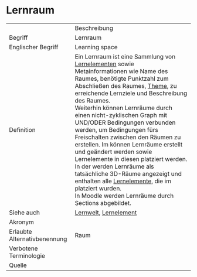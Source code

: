 # Lernraum

<link-summary rel="summary"/>
<card-summary rel="summary"/>
<web-summary rel="summary"/>


<table>
    <tr>
        <td></td>
        <td>Beschreibung</td>
    </tr>
    <tr>
        <td>Begriff</td>
        <td>Lernraum</td>
    </tr>
    <tr>
        <td>Englischer Begriff</td>
        <td>Learning space</td>
    </tr>
    <tr>
        <td>Definition</td>
        <td id="summary" >
            Ein Lernraum ist eine Sammlung von <a href="Lernelement-GE.md">Lernelementen</a> sowie Metainformationen wie
            Name des Raumes, benötigte 
            Punktzahl zum Abschließen des Raumes, <a href="Theme-GE.md">Theme</a>, zu erreichende Lernziele und Beschreibung des Raumes.<br/>
            Weiterhin können Lernräume durch einen nicht-zyklischen Graph mit UND/ODER Bedingungen verbunden werden,
            um Bedingungen fürs Freischalten zwischen den Räumen zu erstellen.
            Im <a href="Autorentool-GE.md"></a> können Lernräume erstellt und geändert werden sowie Lernelemente in 
            diesen platziert werden.<br/>
            In der <a href="Engine-GE.md"></a> werden Lernräume als tatsächliche 3D-Räume angezeigt und enthalten alle 
            <a href="Lernelement-GE.md">Lernelemente</a>, die im <a href="Autorentool-GE.md"></a> platziert wurden.<br/>
            In Moodle werden Lernräume durch Sections abgebildet.
        </td>
    </tr>  
    <tr>
        <td>Siehe auch</td>
        <td>
            <a href="Lernwelt-GE.md">Lernwelt</a>,
            <a href="Lernelement-GE.md">Lernelement</a>
        </td>
    </tr>
    <tr>
        <td>Akronym</td>
        <td></td>
    </tr>
   <tr>
        <td>Erlaubte Alternativbenennung</td>
        <td>Raum</td>
    </tr>
   <tr>
        <td>Verbotene Terminologie</td>
        <td></td>
    </tr>
   <tr>
        <td>Quelle</td>
        <td></td>
    </tr>
</table>